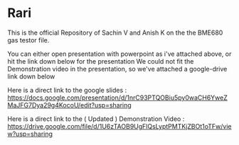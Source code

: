 # Rari
This is the official Repository of Sachin V and Anish K on the the BME680 gas testor file. 

You can either open presentation with powerpoint as i've attached above, or hit the link down below for the presentation
We could not fit the Demonstration video in the presentation, so we've attached a google-drive link down below

Here is a direct link to the google slides : https://docs.google.com/presentation/d/1nrC93PTQOBiu5py0waCH6YweZMaJFG7Dya29g4KocoU/edit?usp=sharing


Here is a direct link to the ( Updated ) Demonstration Video : https://drive.google.com/file/d/1U6zTAOB9UgFlQsLyptPMTKjZBOt1oTFw/view?usp=sharing
